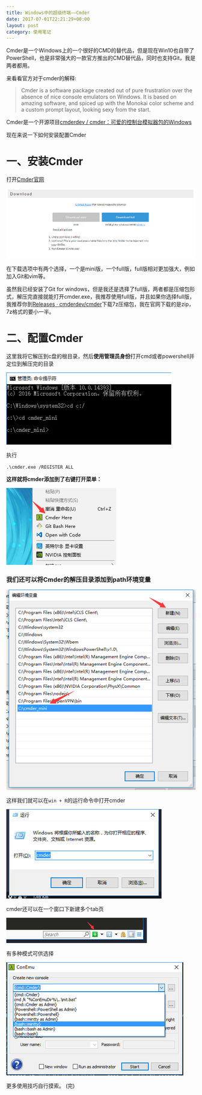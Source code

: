 ```yaml
---
title: Windows中的超级终端——Cmder
date: 2017-07-01T22:21:29+00:00
layout: post
category: 使用笔记
---
```


Cmder是一个Windows上的一个很好的CMD的替代品，但是现在Win10也自带了PowerShell，也是非常强大的一款官方推出的CMD替代品，同时也支持Git，我是两者都用。

来看看官方对于cmder的解释:

> Cmder is a software package created out of pure frustration over the absence of nice console emulators on Windows. It is based on amazing software, and spiced up with the Monokai color scheme and a custom prompt layout, looking sexy from the start.

Cmder是一个开源项目[cmderdev / cmder：可爱的控制台模拟器包的Windows](https://github.com/cmderdev/cmder)

现在来说一下如何安装配置Cmder

# 一、安装Cmder

打开[Cmder官网](http://cmder.net)

![](/pics/2017/07/TIMscreenshot20170701203059.png)

在下载选项中有两个选择，一个是mini版，一个full版，full版相对更加强大，例如加入Git和vim等。

虽然我已经安装了Git for windows，但是我还是选择了full版，两者都是压缩包形式，解压完直接就能打开cmder.exe，我推荐使用full版，并且如果你选择full版，我推荐你到[Releases · cmderdev/cmder](https://github.com/cmderdev/cmder/releases)下载7z压缩包，我在官网下载的是zip，7z格式的要小一半。

# 二、配置Cmder

这里我将它解压到c盘的根目录，然后**使用管理员身份**打开cmd或者powershell并定位到解压完的目录

![](/pics/2017/07/TIMscreenshot20170701204523.png)

执行
```
.\cmder.exe /REGISTER ALL
```

**这样就将cmder添加到了右键打开菜单：**

![](/pics/2017/07/TIMscreenshot20170701210239.png)


### 我们还可以将Cmder的解压目录添加到path环境变量

![](/pics/2017/07/TIMscreenshot20170702131546.png)

这样我们就可以在`win + R`的运行命令中打开cmder

![](/pics/2017/07/TIMscreenshot20170702131712.png)

cmder还可以在一个窗口下新建多个tab页

![](/pics/2017/07/TIMscreenshot20170702131932.png)

有多种模式可供选择

![](/pics/2017/07/TIMscreenshot20170702133434.png)

更多使用技巧自行摸索。
(完)
